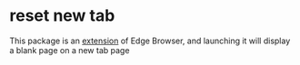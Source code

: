 # reset new tab

This package is an [extension](https://learn.microsoft.com/zh-cn/microsoft-edge/extensions-chromium/getting-started/part1-simple-extension?tabs=v3) of Edge Browser, and launching it will display a blank page on a new tab page
